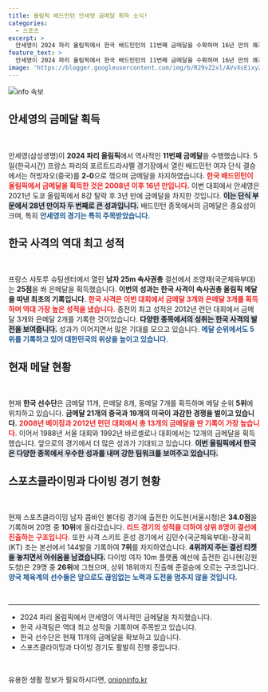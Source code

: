 ```yaml
---
title: 올림픽 배드민턴 안세영 금메달 획득 소식!
categories:
  - 스포츠
excerpt: >
  안세영이 2024 파리 올림픽에서 한국 배드민턴의 11번째 금메달을 수확하며 16년 만의 쾌거를 이뤘습니다. 경기 후 대표팀에 대한 비판도 전했지만, 한국은 메달 순위 5위로 2021 도쿄 올림픽의 아쉬움을 털어내고 있습니다!
feature_text: >
  안세영이 2024 파리 올림픽에서 한국 배드민턴의 11번째 금메달을 수확하며 16년 만의 쾌거를 이뤘습니다. 경기 후 대표팀에 대한 비판도 전했지만, 한국은 메달 순위 5위로 2021 도쿄 올림픽의 아쉬움을 털어내고 있습니다!
image: 'https://blogger.googleusercontent.com/img/b/R29vZ2xl/AVvXsEixyZcFfHzMRdzZMjFBmAUKJYCLCGyLL1o632UiGVXcaFdKo_bkvkuCioo0uUKlGfBVcT3P84aROyZIXSBEx3Aw5nCQ3pTgDom1WDC4m8eifvWiAmWEEVb4x6G_l8C0QH225ldMjyaFvpxGEBGNO37VmDTDMHGhJPq73UglMfDca1-0aw/s1600/blogspot.png'
---
```


<p><img src="https://blogger.googleusercontent.com/img/b/R29vZ2xl/AVvXsEixyZcFfHzMRdzZMjFBmAUKJYCLCGyLL1o632UiGVXcaFdKo_bkvkuCioo0uUKlGfBVcT3P84aROyZIXSBEx3Aw5nCQ3pTgDom1WDC4m8eifvWiAmWEEVb4x6G_l8C0QH225ldMjyaFvpxGEBGNO37VmDTDMHGhJPq73UglMfDca1-0aw/s1600/blogspot.png" alt="info 속보" /></p>

<h2 data-ke-size="size26">안세영의 금메달 획득</h2>

<p data-ke-size="size16">&nbsp;</p>

<p>안세영(삼성생명)이 <strong>2024 파리 올림픽</strong>에서 역사적인 <b>11번째 금메달</b>을 수행했습니다. 5일(한국시간) 프랑스 파리의 포르트드라샤펠 경기장에서 열린 배드민턴 여자 단식 결승에서는 허빙자오(중국)를 <strong>2-0</strong>으로 꺾으며 금메달을 차지하였습니다. <b><span style="color: #ee2323;">한국 배드민턴이 올림픽에서 금메달을 획득한 것은 2008년 이후 16년 만입니다.</span></b> 이번 대회에서 안세영은 2021년 도쿄 올림픽에서 8강 탈락 후 3년 만에 금메달을 차지한 것입니다. <b><span style="background-color: #21538527;">이는 단식 부문에서 28년 만이자 두 번째로 큰 성과입니다.</span></b> 배드민턴 종목에서의 금메달은 중요성이 크며, 특히 <b><span style="color: #1a5490;">안세영의 경기는 특히 주목받았습니다.</span></b></p>

<h2 data-ke-size="size26">한국 사격의 역대 최고 성적</h2>

<p data-ke-size="size16">&nbsp;</p>

<p>프랑스 샤토루 슈팅센터에서 열린 <strong>남자 25m 속사권총</strong> 결선에서 조영재(국군체육부대)는 <strong>25점</strong>을 쏴 은메달을 획득했습니다. <b>이번의 성과는 한국 사격이 속사권총 올림픽 메달을 따낸 최초의 기록입니다.</b> <b><span style="color: #ee2323;">한국 사격은 이번 대회에서 금메달 3개와 은메달 3개를 획득하며 역대 가장 높은 성적을 냈습니다.</span></b> 종전의 최고 성적은 2012년 런던 대회에서 금메달 3개와 은메달 2개를 기록한 것이었습니다. <b><span style="background-color: #21538527;">다양한 종목에서의 성취는 한국 사격의 발전을 보여줍니다.</span></b> 성과가 이어지면서 많은 기대를 모으고 있습니다. <b><span style="color: #1a5490;">메달 순위에서도 5위를 기록하고 있어 대한민국의 위상을 높이고 있습니다.</span></b></p>

<h2 data-ke-size="size26">현재 메달 현황</h2>

<p data-ke-size="size16">&nbsp;</p>

<p>현재 <strong>한국 선수단</strong>은 금메달 11개, 은메달 8개, 동메달 7개를 획득하며 메달 순위 <strong>5위</strong>에 위치하고 있습니다. <b>금메달 21개의 중국과 19개의 미국이 과감한 경쟁을 벌이고 있습니다.</b> <b><span style="color: #ee2323;">2008년 베이징과 2012년 런던 대회에서 총 13개의 금메달을 딴 기록이 가장 높습니다.</span></b> 이어서 1988년 서울 대회와 1992년 바르셀로나 대회에서는 12개의 금메달을 획득했습니다. 앞으로의 경기에서 더 많은 성과가 기대되고 있습니다. <b><span style="background-color: #21538527;">이번 올림픽에서 한국은 다양한 종목에서 우수한 성과를 내며 강한 팀워크를 보여주고 있습니다.</span></b></p>

<h2 data-ke-size="size26">스포츠클라이밍과 다이빙 경기 현황</h2>

<p data-ke-size="size16">&nbsp;</p>

<p>현재 스포츠클라이밍 남자 콤바인 볼더링 경기에 출전한 이도현(서울시청)은 <b>34.0점</b>을 기록하며 20명 중 <strong>10위</strong>에 올라갔습니다. <b><span style="color: #ee2323;">리드 경기의 성적을 더하여 상위 8명이 결선에 진출하는 구조입니다.</span></b> 또한 사격 스키트 혼성 경기에서 김민수(국군체육부대)-장국희(KT) 조는 본선에서 144발을 기록하여 <strong>7위</strong>를 차지하였습니다. <b><span style="background-color: #21538527;">4위까지 주는 결선 티켓을 놓치면서 아쉬움을 남겼습니다.</span></b> 다이빙 여자 10m 플랫폼 예선에 출전한 김나현(강원도청)은 29명 중 <strong>26위</strong>에 그쳤으며, 상위 18위까지 진출해 준결승에 오르는 구조입니다. <b><span style="color: #1a5490;">양국 체육계의 선수들은 앞으로도 끊임없는 노력과 도전을 멈추지 않을 것입니다.</span></b></p>

<p data-ke-size="size16">&nbsp;</p>

<hr>

<ul>
    <li>2024 파리 올림픽에서 안세영이 역사적인 금메달을 차지했습니다.</li>
    <li>한국 사격팀은 역대 최고 성적을 기록하며 주목받고 있습니다.</li>
    <li>한국 선수단은 현재 11개의 금메달을 확보하고 있습니다.</li>
    <li>스포츠클라이밍과 다이빙 경기도 활발히 진행 중입니다.</li>
</ul>

<p data-ke-size="size16">&nbsp;</p>
유용한 생활 정보가 필요하시다면, <a href="https://onioninfo.kr" rel="dofollow">onioninfo.kr</a>


